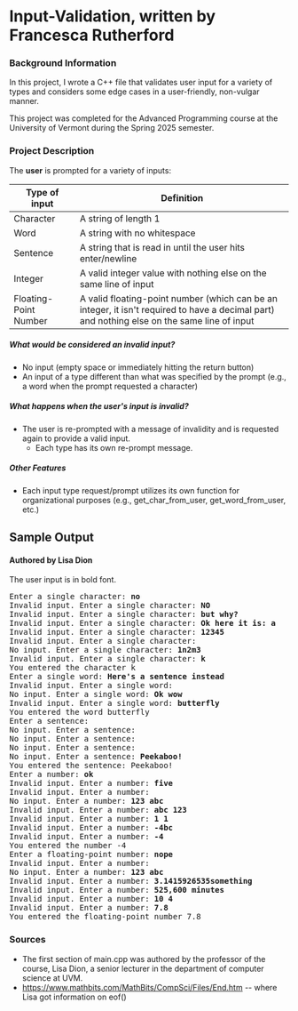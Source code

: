 # Input-Validation, written by Francesca Rutherford

### Background Information
In this project, I wrote a C++ file that validates user input for a variety of types and considers some edge cases in a user-friendly, non-vulgar manner.

This project was completed for the Advanced Programming course at the University of Vermont during the Spring 2025 semester. 

### Project Description
The **user** is prompted for a variety of inputs:

| Type of input | Definition                                                        |
|---------------|-------------------------------------------------------------------|
| Character | A string of length 1                                              |
| Word | A string with no whitespace                                       |
| Sentence | A string that is read in until the user hits enter/newline        |
| Integer | A valid integer value with nothing else on the same line of input |
| Floating-Point Number | A valid floating-point number (which can be an integer, it isn't required to have a decimal part) and nothing else on the same line of input |

##### What would be considered an invalid input?
- No input (empty space or immediately hitting the return button)
- An input of a type different than what was specified by the prompt (e.g., a word when the prompt requested a character)
##### What happens when the user's input is invalid?
- The user is re-prompted with a message of invalidity and is requested again to provide a valid input. 
  - Each type has its own re-prompt message.
##### Other Features
- Each input type request/prompt utilizes its own function for organizational purposes (e.g., get_char_from_user, get_word_from_user, etc.)

## Sample Output 
#### Authored by Lisa Dion
The user input is in bold font.
<pre>
Enter a single character: <b>no</b>
Invalid input. Enter a single character: <b>NO</b>
Invalid input. Enter a single character: <b>but why?</b>
Invalid input. Enter a single character: <b>Ok here it is: a</b>
Invalid input. Enter a single character: <b>12345</b>
Invalid input. Enter a single character:
No input. Enter a single character: <b>1n2m3</b>
Invalid input. Enter a single character: <b>k</b>
You entered the character k
Enter a single word: <b>Here's a sentence instead</b>
Invalid input. Enter a single word:
No input. Enter a single word: <b>Ok wow</b>
Invalid input. Enter a single word: <b>butterfly</b>
You entered the word butterfly
Enter a sentence:
No input. Enter a sentence:
No input. Enter a sentence:
No input. Enter a sentence:
No input. Enter a sentence: <b>Peekaboo!</b>
You entered the sentence: Peekaboo!
Enter a number: <b>ok</b>
Invalid input. Enter a number: <b>five</b>
Invalid input. Enter a number:
No input. Enter a number: <b>123 abc</b>
Invalid input. Enter a number: <b>abc 123</b>
Invalid input. Enter a number: <b>1 1</b>
Invalid input. Enter a number: <b>-4bc</b>
Invalid input. Enter a number: <b>-4</b>
You entered the number -4
Enter a floating-point number: <b>nope</b>
Invalid input. Enter a number:
No input. Enter a number: <b>123 abc</b>
Invalid input. Enter a number: <b>3.1415926535something</b>
Invalid input. Enter a number: <b>525,600 minutes</b>
Invalid input. Enter a number: <b>10 4</b>
Invalid input. Enter a number: <b>7.8</b>
You entered the floating-point number 7.8
</pre>

### Sources
- The first section of main.cpp was authored by the professor of the course, Lisa Dion, a senior lecturer in the department of computer science at UVM.
- https://www.mathbits.com/MathBits/CompSci/Files/End.htm -- where Lisa got information on eof()